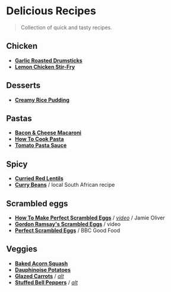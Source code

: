 # Delicious Recipes

> Collection of quick and tasty recipes.

## Chicken
* [**Garlic Roasted Drumsticks**](http://busycooks.about.com/od/chickendrumstickrecipes/r/Garlic-Roasted-Drumsticks.htm)
* [**Lemon Chicken Stir-Fry**](http://www.eatingwell.com/recipe/249882/lemon-chicken-stir-fry/)

## Desserts
* [**Creamy Rice Pudding**](http://allrecipes.com/recipe/24059/creamy-rice-pudding/)

## Pastas
* [**Bacon & Cheese Macaroni**](http://www.food24.com/Recipes-and-Menus/Easy-Weekday-Meals/Bacon-and-cheese-macaroni-20130322)
* [**How To Cook Pasta**](http://busycooks.about.com/cs/pastarice/ht/cookpasta.htm)
* [**Tomato Pasta Sauce**](http://www.nhs.uk/Livewell/healthy-recipes/Pages/tomato-pasta-sauce.aspx)

## Spicy
* [**Curried Red Lentils**](http://www.food.com/recipe/curried-red-lentils-38693)
* [**Curry Beans**](https://github.com/shnbwmn/delicious-recipes/blob/master/Curry-Beans.md) / local South African recipe

## Scrambled eggs
* [**How To Make Perfect Scrambled Eggs**](http://www.jamieoliver.com/news-and-features/features/how-to-make-perfect-scrambled-eggs/) / [*video*](https://www.youtube.com/watch?v=s9r-CxnCXkg) / Jamie Oliver
* [**Gordon Ramsay's Scrambled Eggs**](https://www.youtube.com/watch?v=PUP7U5vTMM0) / video
* [**Perfect Scrambled Eggs**](http://www.bbcgoodfood.com/recipes/1720/perfect-scrambled-eggs) / BBC Good Food

## Veggies
* [**Baked Acorn Squash**](http://www.foodnetwork.com/recipes/baked-acorn-squash-recipe.html)
* [**Dauphinoise Potatoes**](http://www.bbc.co.uk/food/recipes/dauphinoisepotatoes_90205)
* [**Glazed Carrots**](http://southernfood.about.com/od/carrots/r/bl61012a.htm) / [*alt*](http://www.dvo.com/newsletter/weekly/2013/03-29-642/recipe_53.html)
* [**Stuffed Bell Peppers**](http://www.foodnetwork.com/recipes/ree-drummond/stuffed-bell-peppers.html) / [*alt*](http://www.foodiecrush.com/stuffed-bell-peppers-recipe/)



